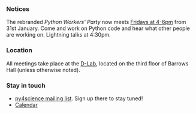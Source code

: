 ### Notices

The rebranded *Python Workers' Party* now meets [Fridays at 4-6pm](/events/2014/01/31/a-new-format.html) from 31st January. Come and work on Python code and hear what
other people are working on. Lightning talks at 4:30pm.

### Location

All meetings take place at the [D-Lab](http://dlab.berkeley.edu/location),
located on the third floor of Barrows Hall (unless otherwise noted).

### Stay in touch

 - [py4science mailing list](https://calmail.berkeley.edu/manage/list/listinfo/py4science@lists.berkeley.edu). Sign up there to stay tuned!
 - [Calendar](https://www.google.com/calendar/embed?src=moeh9ilpdjicogfaav9jtplh28%40group.calendar.google.com&ctz=America/Los_Angeles)

